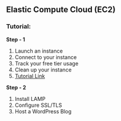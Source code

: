 ## Elastic Compute Cloud (EC2)

### Tutorial:

**Step - 1**
1. Launch an instance
2. Connect to your instance
3. Track your free tier usage
4. Clean up your instance
5. [Tutorial Link](https://docs.aws.amazon.com/AWSEC2/latest/UserGuide/EC2_GetStarted.html#ec2-launch-instance)

**Step - 2**
1. Install LAMP
2. Configure SSL/TLS
3. Host a WordPress Blog
